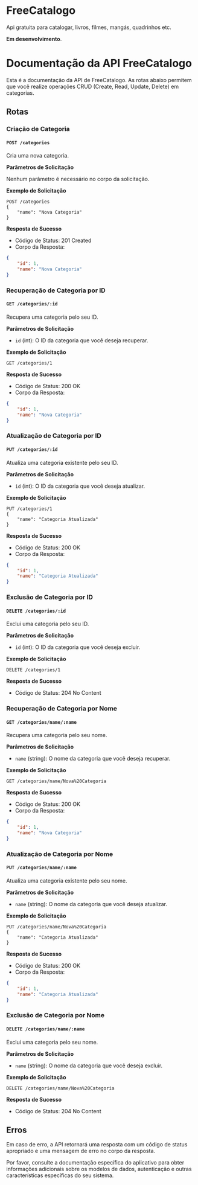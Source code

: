 # FreeCatalogo
 Api gratuita para catalogar, livros, filmes, mangás, quadrinhos etc.

**Em desenvolvimento**.



# Documentação da API FreeCatalogo

Esta é a documentação da API de FreeCatalogo. As rotas abaixo permitem que você realize operações CRUD (Create, Read, Update, Delete) em categorias.

## Rotas

### Criação de Categoria

#### `POST /categories`

Cria uma nova categoria.

**Parâmetros de Solicitação**

Nenhum parâmetro é necessário no corpo da solicitação.

**Exemplo de Solicitação**

```http
POST /categories
{
    "name": "Nova Categoria"
}
```

**Resposta de Sucesso**

- Código de Status: 201 Created
- Corpo da Resposta:

```json
{
    "id": 1,
    "name": "Nova Categoria"
}
```

### Recuperação de Categoria por ID

#### `GET /categories/:id`

Recupera uma categoria pelo seu ID.

**Parâmetros de Solicitação**

- `id` (int): O ID da categoria que você deseja recuperar.

**Exemplo de Solicitação**

```http
GET /categories/1
```

**Resposta de Sucesso**

- Código de Status: 200 OK
- Corpo da Resposta:

```json
{
    "id": 1,
    "name": "Nova Categoria"
}
```

### Atualização de Categoria por ID

#### `PUT /categories/:id`

Atualiza uma categoria existente pelo seu ID.

**Parâmetros de Solicitação**

- `id` (int): O ID da categoria que você deseja atualizar.

**Exemplo de Solicitação**

```http
PUT /categories/1
{
    "name": "Categoria Atualizada"
}
```

**Resposta de Sucesso**

- Código de Status: 200 OK
- Corpo da Resposta:

```json
{
    "id": 1,
    "name": "Categoria Atualizada"
}
```

### Exclusão de Categoria por ID

#### `DELETE /categories/:id`

Exclui uma categoria pelo seu ID.

**Parâmetros de Solicitação**

- `id` (int): O ID da categoria que você deseja excluir.

**Exemplo de Solicitação**

```http
DELETE /categories/1
```

**Resposta de Sucesso**

- Código de Status: 204 No Content

### Recuperação de Categoria por Nome

#### `GET /categories/name/:name`

Recupera uma categoria pelo seu nome.

**Parâmetros de Solicitação**

- `name` (string): O nome da categoria que você deseja recuperar.

**Exemplo de Solicitação**

```http
GET /categories/name/Nova%20Categoria
```

**Resposta de Sucesso**

- Código de Status: 200 OK
- Corpo da Resposta:

```json
{
    "id": 1,
    "name": "Nova Categoria"
}
```

### Atualização de Categoria por Nome

#### `PUT /categories/name/:name`

Atualiza uma categoria existente pelo seu nome.

**Parâmetros de Solicitação**

- `name` (string): O nome da categoria que você deseja atualizar.

**Exemplo de Solicitação**

```http
PUT /categories/name/Nova%20Categoria
{
    "name": "Categoria Atualizada"
}
```

**Resposta de Sucesso**

- Código de Status: 200 OK
- Corpo da Resposta:

```json
{
    "id": 1,
    "name": "Categoria Atualizada"
}
```

### Exclusão de Categoria por Nome

#### `DELETE /categories/name/:name`

Exclui uma categoria pelo seu nome.

**Parâmetros de Solicitação**

- `name` (string): O nome da categoria que você deseja excluir.

**Exemplo de Solicitação**

```http
DELETE /categories/name/Nova%20Categoria
```

**Resposta de Sucesso**

- Código de Status: 204 No Content

## Erros

Em caso de erro, a API retornará uma resposta com um código de status apropriado e uma mensagem de erro no corpo da resposta.

Por favor, consulte a documentação específica do aplicativo para obter informações adicionais sobre os modelos de dados, autenticação e outras características específicas do seu sistema.